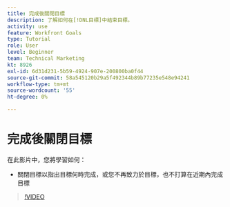 ```yaml
---
title: 完成後關閉目標
description: 了解如何在[!DNL目標]中結束目標。
activity: use
feature: Workfront Goals
type: Tutorial
role: User
level: Beginner
team: Technical Marketing
kt: 8926
exl-id: 6d31d231-5b59-4924-907e-200800ba0f44
source-git-commit: 58a545120b29a5f492344b89b77235e548e94241
workflow-type: tm+mt
source-wordcount: '55'
ht-degree: 0%

---
```


# 完成後關閉目標

在此影片中，您將學習如何：

* 關閉目標以指出目標何時完成，或您不再致力於目標，也不打算在近期內完成目標

>[!VIDEO](https://video.tv.adobe.com/v/335198/?quality=12)
